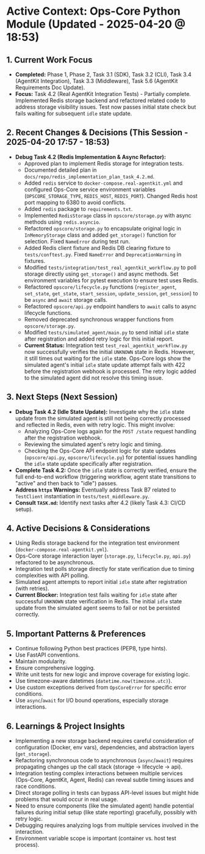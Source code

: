 # Active Context: Ops-Core Python Module (Updated - 2025-04-20 @ 18:53)

## 1. Current Work Focus
- **Completed:** Phase 1, Phase 2, Task 3.1 (SDK), Task 3.2 (CLI), Task 3.4 (AgentKit Integration), Task 3.3 (Middleware), Task 5.6 (AgentKit Requirements Doc Update).
- **Focus:** Task 4.2 (Real AgentKit Integration Tests) - Partially complete. Implemented Redis storage backend and refactored related code to address storage visibility issues. Test now passes initial state check but fails waiting for subsequent `idle` state update.

## 2. Recent Changes & Decisions (This Session - 2025-04-20 17:57 - 18:53)
- **Debug Task 4.2 (Redis Implementation & Async Refactor):**
    - Approved plan to implement Redis storage for integration tests.
    - Documented detailed plan in `docs/repo/redis_implementation_plan_task_4.2.md`.
    - Added `redis` service to `docker-compose.real-agentkit.yml` and configured Ops-Core service environment variables (`OPSCORE_STORAGE_TYPE`, `REDIS_HOST`, `REDIS_PORT`). Changed Redis host port mapping to 6380 to avoid conflicts.
    - Added `redis` package to `requirements.txt`.
    - Implemented `RedisStorage` class in `opscore/storage.py` with async methods using `redis.asyncio`.
    - Refactored `opscore/storage.py` to encapsulate original logic in `InMemoryStorage` class and added `get_storage()` function for selection. Fixed `NameError` during test run.
    - Added Redis client fixture and Redis DB clearing fixture to `tests/conftest.py`. Fixed `NameError` and `DeprecationWarning` in fixtures.
    - Modified `tests/integration/test_real_agentkit_workflow.py` to poll storage directly using `get_storage()` and async methods. Set environment variables for pytest execution to ensure test uses Redis.
    - Refactored `opscore/lifecycle.py` functions (`register_agent`, `set_state`, `get_state`, `start_session`, `update_session`, `get_session`) to be `async` and `await` storage calls.
    - Refactored `opscore/api.py` endpoint handlers to `await` calls to async lifecycle functions.
    - Removed deprecated synchronous wrapper functions from `opscore/storage.py`.
    - Modified `tests/simulated_agent/main.py` to send initial `idle` state after registration and added retry logic for this initial report.
    - **Current Status:** Integration test `test_real_agentkit_workflow.py` now successfully verifies the initial `UNKNOWN` state in Redis. However, it still times out waiting for the `idle` state. Ops-Core logs show the simulated agent's initial `idle` state update attempt fails with 422 before the registration webhook is processed. The retry logic added to the simulated agent did not resolve this timing issue.

## 3. Next Steps (Next Session)
- **Debug Task 4.2 (Idle State Update):** Investigate why the `idle` state update from the simulated agent is still not being correctly processed and reflected in Redis, even with retry logic. This might involve:
    - Analyzing Ops-Core logs again for the `POST /state` request handling after the registration webhook.
    - Reviewing the simulated agent's retry logic and timing.
    - Checking the Ops-Core API endpoint logic for state updates (`opscore/api.py`, `opscore/lifecycle.py`) for potential issues handling the `idle` state update specifically after registration.
- **Complete Task 4.2:** Once the `idle` state is correctly verified, ensure the full end-to-end workflow (triggering workflow, agent state transitions to "active" and then back to "idle") passes.
- **Address `httpx` Warnings:** Eventually address Task B7 related to `TestClient` instantiation in `tests/test_middleware.py`.
- **Consult `TASK.md`:** Identify next tasks after 4.2 (likely Task 4.3: CI/CD setup).

## 4. Active Decisions & Considerations
- Using Redis storage backend for the integration test environment (`docker-compose.real-agentkit.yml`).
- Ops-Core storage interaction layer (`storage.py`, `lifecycle.py`, `api.py`) refactored to be asynchronous.
- Integration test polls storage directly for state verification due to timing complexities with API polling.
- Simulated agent attempts to report initial `idle` state after registration (with retries).
- **Current Blocker:** Integration test fails waiting for `idle` state after successful `UNKNOWN` state verification in Redis. The initial `idle` state update from the simulated agent seems to fail or not be persisted correctly.

## 5. Important Patterns & Preferences
- Continue following Python best practices (PEP8, type hints).
- Use FastAPI conventions.
- Maintain modularity.
- Ensure comprehensive logging.
- Write unit tests for new logic and improve coverage for existing logic.
- Use timezone-aware datetimes (`datetime.now(timezone.utc)`).
- Use custom exceptions derived from `OpsCoreError` for specific error conditions.
- Use `async`/`await` for I/O bound operations, especially storage interactions.

## 6. Learnings & Project Insights
- Implementing a new storage backend requires careful consideration of configuration (Docker, env vars), dependencies, and abstraction layers (`get_storage`).
- Refactoring synchronous code to asynchronous (`async`/`await`) requires propagating changes up the call stack (storage -> lifecycle -> api).
- Integration testing complex interactions between multiple services (Ops-Core, AgentKit, Agent, Redis) can reveal subtle timing issues and race conditions.
- Direct storage polling in tests can bypass API-level issues but might hide problems that would occur in real usage.
- Need to ensure components (like the simulated agent) handle potential failures during initial setup (like state reporting) gracefully, possibly with retry logic.
- Debugging requires analyzing logs from multiple services involved in the interaction.
- Environment variable scope is important (container vs. host test process).